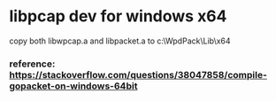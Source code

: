# libpcap dev for windows x64

copy both libwpcap.a and libpacket.a to c:\WpdPack\Lib\x64 

### reference: https://stackoverflow.com/questions/38047858/compile-gopacket-on-windows-64bit